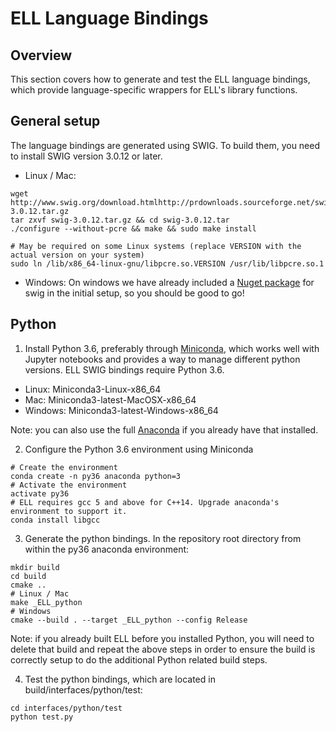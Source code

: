 # ELL Language Bindings

## Overview

This section covers how to generate and test the ELL language bindings, which provide language-specific wrappers for ELL's library functions.

## General setup

The language bindings are generated using SWIG. To build them, you need to install SWIG version 3.0.12 or later. 

* Linux / Mac:
```
wget http://www.swig.org/download.htmlhttp://prdownloads.sourceforge.net/swig/swig-3.0.12.tar.gz
tar zxvf swig-3.0.12.tar.gz && cd swig-3.0.12.tar
./configure --without-pcre && make && sudo make install

# May be required on some Linux systems (replace VERSION with the actual version on your system)
sudo ln /lib/x86_64-linux-gnu/libpcre.so.VERSION /usr/lib/libpcre.so.1
```
* Windows:
On windows we have already included a [Nuget package](https://www.nuget.org/packages/swigwintools/3.0.12) for swig in the initial setup, so you should be good to go!

## Python

1. Install Python 3.6, preferably through [Miniconda](https://conda.io/miniconda.html), which works well with Jupyter notebooks and provides a way to manage different python versions. ELL SWIG bindings require Python 3.6.
* Linux: Miniconda3-Linux-x86_64
* Mac: Miniconda3-latest-MacOSX-x86_64
* Windows: Miniconda3-latest-Windows-x86_64

Note: you can also use the full [Anaconda](https://www.continuum.io/downloads) if you already have that installed.

2. Configure the Python 3.6 environment using Miniconda
```
# Create the environment
conda create -n py36 anaconda python=3
# Activate the environment
activate py36
# ELL requires gcc 5 and above for C++14. Upgrade anaconda's environment to support it.
conda install libgcc 
```
3. Generate the python bindings. In the repository root directory from within the py36 anaconda environment:
```
mkdir build
cd build
cmake ..
# Linux / Mac
make _ELL_python 
# Windows
cmake --build . --target _ELL_python --config Release
```

Note: if you already built ELL before you installed Python, you will need to delete that build and repeat the above steps
in order to ensure the build is correctly setup to do the additional Python related build steps.

4. Test the python bindings, which are located in build/interfaces/python/test:
```
cd interfaces/python/test
python test.py
```
